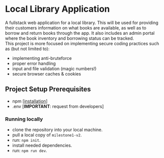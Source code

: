 # Local Library Application

A fullstack web application for a local library. This will be used for providing their customers information on what books are available, as well as to borrow and return books through the app. It also includes an admin portal where the book inventory and borrowing status can be tracked.
<br>
This project is more focused on implementing secure coding practices such as (but not limited to): <br>
- implementing anti-bruteforce <br>
- proper error handling <br>
- input and file validation (magic numbers!) <br>
- secure browser caches & cookies <br>

## Project Setup Prerequisites

- npm [[installation](https://docs.npmjs.com/cli/v10/commands/npm-install)] <br>
- .env [**IMPORTANT**: request from developers]

### Running locally

- clone the repository into your local machine. <br>
- pull a local copy of `milestone1-v2`. <br>
- run: `npm init`. <br>
- install needed dependencies. <br>
- run: `npm run dev`.
